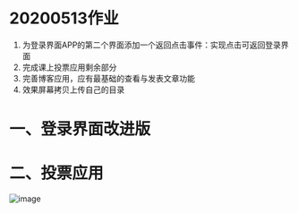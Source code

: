 # 20200513作业
1. 为登录界面APP的第二个界面添加一个返回点击事件：实现点击可返回登录界面
2. 完成课上投票应用剩余部分
3. 完善博客应用，应有最基础的查看与发表文章功能
4. 效果屏幕拷贝上传自己的目录

# 一、登录界面改进版


# 二、投票应用

![image](https://github.com/shiep18/EIS2020/blob/master/students/ZiYuan%20Wu/20200513/myvote.gif)
